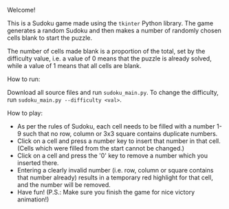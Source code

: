 Welcome!

This is a Sudoku game made using the `tkinter` Python library. The game generates a random Sudoku and then makes a number of randomly chosen cells blank to start the puzzle.

The number of cells made blank is a proportion of the total, set by the difficulty value, i.e. a value of 0 means that the puzzle is already solved, while a value of 1 means that all cells are blank.

How to run:

Download all source files and run `sudoku_main.py`. To change the difficulty, run `sudoku_main.py --difficulty <val>`.

How to play:
- As per the rules of Sudoku, each cell needs to be filled with a number 1-9 such that no row, column or 3x3 square contains duplicate numbers.
- Click on a cell and press a number key to insert that number in that cell. (Cells which were filled from the start cannot be changed.)
- Click on a cell and press the '0' key to remove a number which you inserted there.
- Entering a clearly invalid number (i.e. row, column or square contains that number already) results in a temporary red highlight for that cell, and the number will be removed.
- Have fun! (P.S.: Make sure you finish the game for nice victory animation!)
